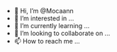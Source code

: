 - 👋 Hi, I’m @Mocaann
- 👀 I’m interested in ...
- 🌱 I’m currently learning ...
- 💞️ I’m looking to collaborate on ...
- 📫 How to reach me ...

<!---
Mocaann/Mocaann is a ✨ special ✨ repository because its `README.md` (this file) appears on your GitHub profile.
You can click the Preview link to take a look at your changes.
--->
